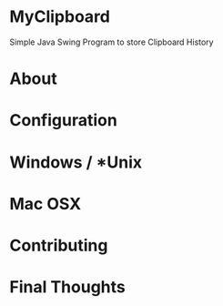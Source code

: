 # MyClipboard
Simple Java Swing Program to store Clipboard History

# About

# Configuration 

# Windows / *Unix 

# Mac OSX

# Contributing

# Final Thoughts
